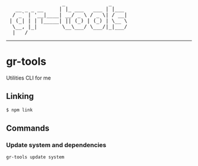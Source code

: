 <pre>
                  _              _     
   __ _ _ __     | |_ ___   ___ | |___ 
  / _` | '__|____| __/ _ \ / _ \| / __|
 | (_| | | |_____| || (_) | (_) | \__ \
  \__, |_|        \__\___/ \___/|_|___/
  |___/                                
</pre>

---

# gr-tools
 Utilities CLI for me

## Linking

```bash
$ npm link
```

## Commands

### Update system and dependencies
```
gr-tools update system
```
